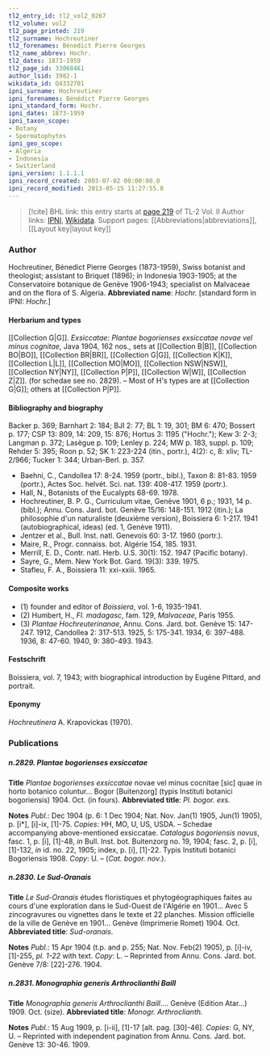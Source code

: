 ```yaml
---
tl2_entry_id: tl2_vol2_0267
tl2_volume: vol2
tl2_page_printed: 219
tl2_surname: Hochreutiner
tl2_forenames: Bénedict Pierre Georges
tl2_name_abbrev: Hochr.
tl2_dates: 1873-1959
tl2_page_id: 33068461
author_lsid: 3982-1
wikidata_id: Q4332701
ipni_surname: Hochreutiner
ipni_forenames: Bénédict Pierre Georges
ipni_standard_form: Hochr.
ipni_dates: 1873-1959
ipni_taxon_scope: 
- Botany
- Spermatophytes
ipni_geo_scope: 
- Algeria
- Indonesia
- Switzerland
ipni_version: 1.1.1.1
ipni_record_created: 2003-07-02 00:00:00.0
ipni_record_modified: 2013-05-15 11:27:55.0
---
```


> [!cite] BHL link: this entry starts at [page 219](https://www.biodiversitylibrary.org/page/33068461) of TL-2 Vol. II
> Author links: [IPNI](https://www.ipni.org/a/3982-1), [Wikidata](https://www.wikidata.org/wiki/Q4332701). Support pages: [[Abbreviations|abbreviations]], [[Layout key|layout key]]

### Author

Hochreutiner, Bénedict Pierre Georges (1873-1959), Swiss botanist and theologist; assistant to Briquet (1896); in Indonesia 1903-1905; at the Conservatoire botanique de Genève 1906-1943; specialist on Malvaceae and on the flora of S. Algeria. 
**Abbreviated name**: *Hochr.* \[standard form in IPNI: *Hochr.*\]

#### Herbarium and types

[[Collection G|G]].
*Exsiccatae*: *Plantae bogorienses exsiccatae novae vel minus cognitae*, Java 1904, 162 nos., sets at [[Collection B|B]], [[Collection BO|BO]], [[Collection BR|BR]], [[Collection G|G]], [[Collection K|K]], [[Collection L|L]], [[Collection MO|MO]], [[Collection NSW|NSW]], [[Collection NY|NY]], [[Collection P|P]], [[Collection W|W]], [[Collection Z|Z]]. (for schedae see no. 2829). – Most of H's types are at [[Collection G|G]]; others at [[Collection P|P]].

#### Bibliography and biography

Backer p. 369; Barnhart 2: 184; BJI 2: 77; BL 1: 19, 301; BM 6: 470; Bossert p. 177; CSP 13: 809, 14: 209, 15: 876; Hortus 3: 1195 ("Hochr."); Kew 3: 2-3; Langman p. 372; Lasègue p. 109; Lenley p. 224; MW p. 183, suppl. p. 109; Rehder 5: 395; Roon p. 52; SK 1: 223-224 (itin., portr.), 4(2): c, 8: xliv; TL-2/966; Tucker 1: 344; Urban-Berl. p. 357.
- Baehni, C., Candollea 17: 8-24. 1959 (portr., bibl.), Taxon 8: 81-83. 1959 (portr.), Actes Soc. helvét. Sci. nat. 139: 408-417. 1959 (portr.).
- Hall, N., Botanists of the Eucalypts 68-69. 1978.
- Hochreutiner, B. P. G., Curriculum vitae, Genève 1901, 6 p.; 1931, 14 p. (bibl.); Annu. Cons. Jard. bot. Genève 15/16: 148-151. 1912 (itin.); La philosophie d'un naturaliste (deuxième version), Boissiera 6: 1-217. 1941 (autobiographical, ideas) (ed. 1, Genève 1911).
- Jentzer et al., Bull. Inst. natl. Genevois 60: 3-17. 1960 (portr.).
- Maire, R., Progr. connaiss. bot. Algérie 154, 185. 1931.
- Merrill, E. D., Contr. natl. Herb. U.S. 30(1): 152. 1947 (Pacific botany).
- Sayre, G., Mem. New York Bot. Gard. 19(3): 339. 1975.
- Stafleu, F. A., Boissiera 11: xxi-xxiii. 1965.

#### Composite works

- (1) founder and editor of *Boissiera*, vol. 1-6, 1935-1941.
- (2) Humbert, H., *Fl. madagasc*, fam. 129, *Malvaceae*, Paris 1955.
- (3) *Plantae Hochreuterinanae*, Annu. Cons. Jard. bot. Genève 15: 147-247. 1912, Candollea 2: 317-513. 1925, 5: 175-341. 1934, 6: 397-488. 1936, 8: 47-60. 1940, 9: 380-493. 1943.

#### Festschrift

Boissiera, vol. 7, 1943; with biographical introduction by Eugène Pittard, and portrait.

#### Eponymy

*Hochreutinera* A. Krapovickas (1970).

### Publications

##### n.2829. Plantae bogorienses exsiccatae

**Title**
*Plantae bogorienses exsiccatae* novae vel minus cocnitae \[sic\] quae in horto botanico coluntur... Bogor \[Buitenzorg\] (typis Instituti botanici bogoriensis) 1904. Oct. (in fours).
**Abbreviated title**: *Pl. bogor. exs.*

**Notes**
*Publ*.: Dec 1904 (p. 6: 1 Dec 1904; Nat. Nov. Jan(1) 1905, Jun(1) 1905), p. \[i\*\], \[i\]-ix, \[1\]-75. *Copies*: HH, MO, U, US, USDA. – Schedae accompanying above-mentioned exsiccatae.
*Catalogus bogoriensis novus*, fasc. 1, p. \[i\], \[1\]-48, *in* Bull. Inst. bot. Buitenzorg no. 19, 1904; fasc. 2, p. \[i\], \[1\]-132, *in* id. no. 22, 1905; index, p. \[i\], \[1\]-22. Typis Instituti botanici Bogoriensis 1908. *Copy*: U. – (*Cat. bogor. nov.*).

##### n.2830. Le Sud-Oranais

**Title**
*Le Sud-Oranais* études floristiques et phytogéographiques faites au cours d'une exploration dans le Sud-Ouest de l'Algérie en 1901... Avec 5 zincogravures ou vignettes dans le texte et 22 planches. Mission officielle de la ville de Genève en 1901... Genève (Imprimerie Romet) 1904. Oct.
**Abbreviated title**: *Sud-oranais*.

**Notes**
*Publ*.: 15 Apr 1904 (t.p. and p. 255; Nat. Nov. Feb(2) 1905), p. \[i\]-iv, \[1\]-255, *pl. 1-22* with text. *Copy*: L. – Reprinted from Annu. Cons. Jard. bot. Genève 7/8: \[22\]-276. 1904.

##### n.2831. Monographia generis Arthroclianthi Baill

**Title**
*Monographia generis Arthroclianthi Baill*.... Genève (Edition Atar...) 1909. Oct. (size).
**Abbreviated title**: *Monogr. Arthroclianth.*

**Notes**
*Publ*.: 15 Aug 1909, p. \[i-ii\], \[1\]-17 \[alt. pag. \[30\]-46\]. *Copies*: G, NY, U. – Reprinted with independent pagination from Annu. Cons. Jard. bot. Genève 13: 30-46. 1909.

